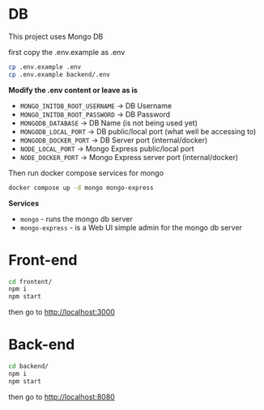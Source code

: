#  DB
This project uses Mongo DB

first copy the .env.example as .env
```bash
cp .env.example .env
cp .env.example backend/.env
```

**Modify the .env content or leave as is**

* `MONGO_INITDB_ROOT_USERNAME` -> DB Username
* `MONGO_INITDB_ROOT_PASSWORD` -> DB Password
* `MONGODB_DATABASE` -> DB Name (is not being used yet)
* `MONGODB_LOCAL_PORT` -> DB public/local port (what well be accessing to)
* `MONGODB_DOCKER_PORT` -> DB Server port (internal/docker)
* `NODE_LOCAL_PORT` -> Mongo Express public/local port
* `NODE_DOCKER_PORT` -> Mongo Express server port (internal/docker)



Then run docker compose services for mongo
```bash
docker compose up -d mongo mongo-express
```

**Services**
* `mongo` - runs the mongo db server
* `mongo-express` - is a Web UI simple admin for the mongo db server

# 

# Front-end

```bash
cd frontent/
npm i
npm start
```
then go to [http://localhost:3000](frontend)


# Back-end

```bash
cd backend/
npm i
npm start
```
then go to [http://localhost:8080](backend)
